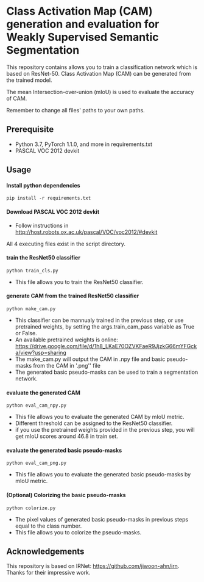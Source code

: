 # Class Activation Map (CAM) generation and evaluation for Weakly Supervised Semantic Segmentation
This repository contains allows you to train a classification network which is based on ResNet-50.
Class Activation Map (CAM) can be generated from the trained model.

The mean Intersection-over-union (mIoU) is used to evaluate the accuracy of CAM.

Remember to change all files' paths to your own paths.

## Prerequisite
* Python 3.7, PyTorch 1.1.0, and more in requirements.txt
* PASCAL VOC 2012 devkit

## Usage

#### Install python dependencies
```
pip install -r requirements.txt
```
#### Download PASCAL VOC 2012 devkit
* Follow instructions in http://host.robots.ox.ac.uk/pascal/VOC/voc2012/#devkit

All 4 executing files exist in the script directory.
#### train the ResNet50 classifier
```
python train_cls.py
```
* This file allows you to train the ResNet50 classifier.

#### generate CAM from the trained ResNet50 classifier  
```
python make_cam.py
```
* This classifier can be mannualy trained in the previous step, or use pretrained weights, by setting the args.train_cam_pass variable as True or False.
* An available pretrained weights is online: https://drive.google.com/file/d/1h8_LKaE70OZVKFaeR9JjzkG66mYFGcka/view?usp=sharing
* The make_cam.py will output the CAM in .npy file and basic pseudo-masks from the CAM in '.png'' file
* The generated basic pseudo-masks can be used to train a segmentation network.

#### evaluate the generated CAM 
```
python eval_cam_npy.py
```
* This file allows you to evaluate the generated CAM by mIoU metric.
* Different threshold can be assigned to the ResNet50 classifier.
* if you use the pretrained weights provided in the previous step, you will get mIoU scores around 46.8 in train set.

#### evaluate the generated basic pseudo-masks 
```
python eval_cam_png.py
```
* This file allows you to evaluate the generated basic pseudo-masks by mIoU metric.

#### (Optional) Colorizing the basic pseudo-masks
```
python colorize.py
```
* The pixel values of generated basic pseudo-masks in previous steps equal to the class number.
* This file allows you to colorize the pseudo-masks.

## Acknowledgements

This repository is based on IRNet: https://github.com/jiwoon-ahn/irn. Thanks for their impressive work.

